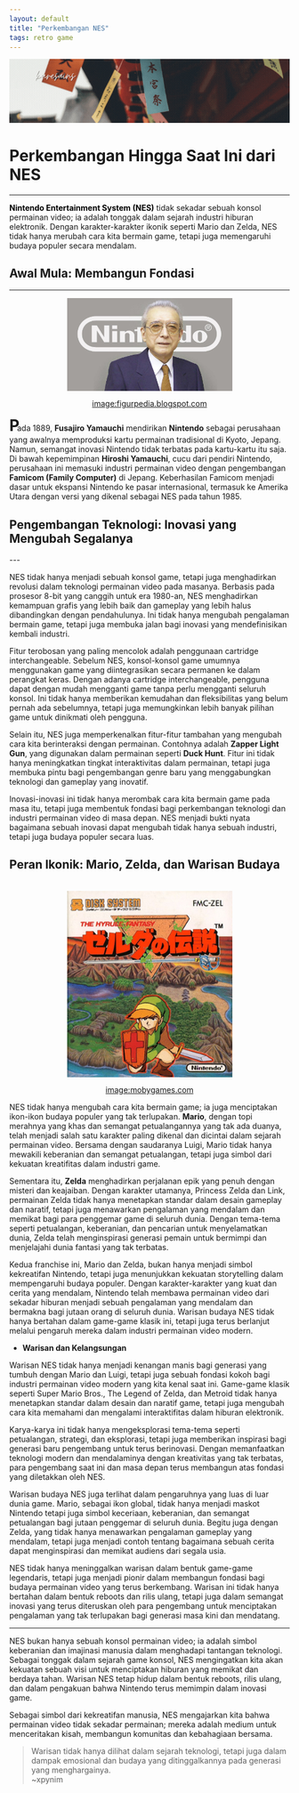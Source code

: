 ```yaml
---
layout: default
title: "Perkembangan NES"
tags: retro game
---
```


<div class="bg-container">
  <img src="/assets/img/post-banners/post-banners.gif" alt="banner" class="background-img">
</div>

<h1 class="post-humum-style">Perkembangan Hingga Saat Ini dari NES</h1>

---
<p class="post-p-style"><a a href="https://en.wikipedia.org/wiki/Nintendo_Entertainment_System" style="text-decoration: none; font-weight: bold; color: black;" target="_blank">Nintendo Entertainment System (NES)</a> tidak sekadar sebuah konsol permainan video; ia adalah tonggak dalam sejarah industri hiburan elektronik. Dengan karakter-karakter ikonik seperti Mario dan Zelda, NES tidak hanya merubah cara kita bermain game, tetapi juga memengaruhi budaya populer secara mendalam.</p>

<h2 class="post-humum-style">Awal Mula: Membangun Fondasi</h2>

---
<div style="text-align: center;">
  <img src="/assets/img/post-imgs/Perkembangan-NES/Fusajiro+Yamauchi.jpg" alt="fusajiro_yamauchi" style="display: block; margin: 0 auto; width: 297px;">
</div>

<p style="text-align: center;"><a href="https://external-content.duckduckgo.com/iu/?u=http%3A%2F%2F1.bp.blogspot.com%2F-Q-3k8zrtW5A%2FVn3apNKbK9I%2FAAAAAAAAFrY%2F6k11z778WHY%2Fs1600%2FFusajiro%252BYamauchi.jpg&f=1&nofb=1&ipt=3b22352738598fea98b8bb0ba488f5ba0d6039c763e47704d81ca202ce5dd905&ipo=images"
target="_blank">image:figurpedia.blogspot.com</a></p>

<p class="post-p-style"><span style="font-size: 200%; font-weight: bold;">P</span><span style="position: relative; right: 0.3em;">ada</span>1889, <a href="https://en.wikipedia.org/wiki/Fusajiro_Yamauchi" style="text-decoration: none; font-weight: bold;" target="_blank">Fusajiro Yamauchi</a> mendirikan <a href="https://en.wikipedia.org/wiki/Nintendo" style="text-decoration: none; font-weight: bold;" target="_blank">Nintendo</a> sebagai perusahaan yang awalnya memproduksi kartu permainan tradisional di Kyoto, Jepang. Namun, semangat inovasi Nintendo tidak terbatas pada kartu-kartu itu saja. Di bawah kepemimpinan <a href="https://en.wikipedia.org/wiki/Hiroshi_Yamauchi" style="text-decoration: none; font-weight: bold;" target="_blank">Hiroshi Yamauchi</a>, cucu dari pendiri Nintendo, perusahaan ini memasuki industri permainan video dengan pengembangan <strong>Famicom (Family Computer)</strong> di Jepang. Keberhasilan Famicom menjadi dasar untuk ekspansi Nintendo ke pasar internasional, termasuk ke Amerika Utara dengan versi yang dikenal sebagai NES pada tahun 1985.</p>

<h2 class="post-hkhusus-style">Pengembangan Teknologi: Inovasi yang Mengubah Segalanya</h2>
---

<p class="post-p-style">NES tidak hanya menjadi sebuah konsol game, tetapi juga menghadirkan revolusi dalam teknologi permainan video pada masanya. Berbasis pada prosesor 8-bit yang canggih untuk era 1980-an, NES menghadirkan kemampuan grafis yang lebih baik dan gameplay yang lebih halus dibandingkan dengan pendahulunya. Ini tidak hanya mengubah pengalaman bermain game, tetapi juga membuka jalan bagi inovasi yang mendefinisikan kembali industri.</p>

<p class="post-p-style">Fitur terobosan yang paling mencolok adalah penggunaan cartridge interchangeable. Sebelum NES, konsol-konsol game umumnya menggunakan game yang diintegrasikan secara permanen ke dalam perangkat keras. Dengan adanya cartridge interchangeable, pengguna dapat dengan mudah mengganti game tanpa perlu mengganti seluruh konsol. Ini tidak hanya memberikan kemudahan dan fleksibilitas yang belum pernah ada sebelumnya, tetapi juga memungkinkan lebih banyak pilihan game untuk dinikmati oleh pengguna.</p>

<p class="post-p-style">Selain itu, NES juga memperkenalkan fitur-fitur tambahan yang mengubah cara kita berinteraksi dengan permainan. Contohnya adalah <a href="https://en.wikipedia.org/wiki/NES_Zapper" style="text-decoration: none; font-weight: bold;" target="_blank">Zapper Light Gun</a>, yang digunakan dalam permainan seperti <a href="https://en.wikipedia.org/wiki/Duck_Hunt" style="text-decoration: none; font-weight: bold;" target="_blank">Duck Hunt</a>. Fitur ini tidak hanya meningkatkan tingkat interaktivitas dalam permainan, tetapi juga membuka pintu bagi pengembangan genre baru yang menggabungkan teknologi dan gameplay yang inovatif.</p>

<p class="post-p-style">Inovasi-inovasi ini tidak hanya merombak cara kita bermain game pada masa itu, tetapi juga membentuk fondasi bagi perkembangan teknologi dan industri permainan video di masa depan. NES menjadi bukti nyata bagaimana sebuah inovasi dapat mengubah tidak hanya sebuah industri, tetapi juga budaya populer secara luas.</p>

<h2 class="post-hkhusus-style">Peran Ikonik: Mario, Zelda, dan Warisan Budaya</h2>

<br>
<div style="text-align: center;">
  <img src="/assets/img/post-imgs/Perkembangan-NES/zelda-nes.jpg" alt="zelda-nes" style="display: block; margin: 0 auto; width: 297px;">
</div><p style="text-align: center;"><a href="https://external-content.duckduckgo.com/iu/?u=https%3A%2F%2Fwww.mobygames.com%2Fimages%2Fcovers%2Fl%2F251502-the-legend-of-zelda-nes-front-cover.jpg&f=1&nofb=1&ipt=fb295532bb9d6f3e481a59506c77f8a0eeedb7e0c7477e306a3b5bfd3a1f8782&ipo=images"
target="_blank">image:mobygames.com</a></p>

<p class="post-p-style">NES tidak hanya mengubah cara kita bermain game; ia juga menciptakan ikon-ikon budaya populer yang tak terlupakan. <a href="https://en.wikipedia.org/wiki/Mario" style="text-decoration: none; font-weight: bold;" target="_blank">Mario</a>, dengan topi merahnya yang khas dan semangat petualangannya yang tak ada duanya, telah menjadi salah satu karakter paling dikenal dan dicintai dalam sejarah permainan video. Bersama dengan saudaranya Luigi, Mario tidak hanya mewakili keberanian dan semangat petualangan, tetapi juga simbol dari kekuatan kreatifitas dalam industri game.</p>

<p class="post-p-style">Sementara itu, <a href="https://en.wikipedia.org/wiki/The_Legend_of_Zelda" style="text-decoration: none; font-weight: bold;" target="_blank">Zelda</a> menghadirkan perjalanan epik yang penuh dengan misteri dan keajaiban. Dengan karakter utamanya, Princess Zelda dan Link, permainan Zelda tidak hanya menetapkan standar dalam desain gameplay dan naratif, tetapi juga menawarkan pengalaman yang mendalam dan memikat bagi para penggemar game di seluruh dunia. Dengan tema-tema seperti petualangan, keberanian, dan pencarian untuk menyelamatkan dunia, Zelda telah menginspirasi generasi pemain untuk bermimpi dan menjelajahi dunia fantasi yang tak terbatas.</p>

<p class="post-p-style">Kedua franchise ini, Mario dan Zelda, bukan hanya menjadi simbol kekreatifan Nintendo, tetapi juga menunjukkan kekuatan storytelling dalam mempengaruhi budaya populer. Dengan karakter-karakter yang kuat dan cerita yang mendalam, Nintendo telah membawa permainan video dari sekadar hiburan menjadi sebuah pengalaman yang mendalam dan bermakna bagi jutaan orang di seluruh dunia. Warisan budaya NES tidak hanya bertahan dalam game-game klasik ini, tetapi juga terus berlanjut melalui pengaruh mereka dalam industri permainan video modern.</p>

<ul style="font-weight: bold;">
 <li>Warisan dan Kelangsungan</li>
</ul>

<p class="post-p-style">Warisan NES tidak hanya menjadi kenangan manis bagi generasi yang tumbuh dengan Mario dan Luigi, tetapi juga sebuah fondasi kokoh bagi industri permainan video modern yang kita kenal saat ini. Game-game klasik seperti Super Mario Bros., The Legend of Zelda, dan Metroid tidak hanya menetapkan standar dalam desain dan naratif game, tetapi juga mengubah cara kita memahami dan mengalami interaktifitas dalam hiburan elektronik.</p>

<p class="post-p-style">Karya-karya ini tidak hanya mengeksplorasi tema-tema seperti petualangan, strategi, dan eksplorasi, tetapi juga memberikan inspirasi bagi generasi baru pengembang untuk terus berinovasi. Dengan memanfaatkan teknologi modern dan mendalaminya dengan kreativitas yang tak terbatas, para pengembang saat ini dan masa depan terus membangun atas fondasi yang diletakkan oleh NES.</p>

<p class="post-p-style">Warisan budaya NES juga terlihat dalam pengaruhnya yang luas di luar dunia game. Mario, sebagai ikon global, tidak hanya menjadi maskot Nintendo tetapi juga simbol keceriaan, keberanian, dan semangat petualangan bagi jutaan penggemar di seluruh dunia. Begitu juga dengan Zelda, yang tidak hanya menawarkan pengalaman gameplay yang mendalam, tetapi juga menjadi contoh tentang bagaimana sebuah cerita dapat menginspirasi dan memikat audiens dari segala usia.</p>

<p class="post-p-style">NES tidak hanya meninggalkan warisan dalam bentuk game-game legendaris, tetapi juga menjadi pionir dalam membangun fondasi bagi budaya permainan video yang terus berkembang. Warisan ini tidak hanya bertahan dalam bentuk reboots dan rilis ulang, tetapi juga dalam semangat inovasi yang terus diteruskan oleh para pengembang untuk menciptakan pengalaman yang tak terlupakan bagi generasi masa kini dan mendatang.</p>

---

<p class="post-p-style">NES bukan hanya sebuah konsol permainan video; ia adalah simbol keberanian dan imajinasi manusia dalam menghadapi tantangan teknologi. Sebagai tonggak dalam sejarah game konsol, NES mengingatkan kita akan kekuatan sebuah visi untuk menciptakan hiburan yang memikat dan berdaya tahan. Warisan NES tetap hidup dalam bentuk reboots, rilis ulang, dan dalam pengakuan bahwa Nintendo terus memimpin dalam inovasi game.</p>

<p class="post-p-style">Sebagai simbol dari kekreatifan manusia, NES mengajarkan kita bahwa permainan video tidak sekadar permainan; mereka adalah medium untuk menceritakan kisah, membangun komunitas dan kebahagiaan bersama.</p>

>Warisan tidak hanya dilihat dalam sejarah teknologi, tetapi juga dalam dampak emosional dan budaya yang ditinggalkannya pada generasi yang menghargainya.<br>
>~xpynim
